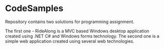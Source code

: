 CodeSamples
===========
Repository contains two solutions for programming assignment.

The first one - RideAlong is a MVC based Windows desktop application created using .NET C# and Windows forms technology.
The second one is a simple web application created using several web technologies. 
